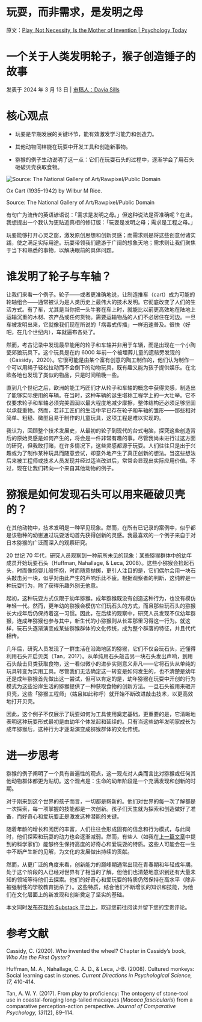 # 玩耍，而非需求，是发明之母

原文：[Play, Not Necessity, Is the Mother of Invention | Psychology Today](https://www.psychologytoday.com/us/blog/freedom-to-learn/202403/play-not-necessity-is-the-mother-of-invention)

# 一个关于人类发明轮子，猴子创造锤子的故事

发表于 2024 年 3 月 13 日 | [审稿人：Davia Sills](https://www.psychologytoday.com/us/docs/editorial-process)

# 核心观点

- 玩耍是早期发展的关键环节，能有效激发学习能力和创造力。

- 其他动物同样能在玩耍中开发工具和创造新事物。

- 猕猴的例子生动说明了这一点：它们在玩耍石头的过程中，逐渐学会了用石头砸破贝壳获取食物。

![Source: The National Gallery of Art/Rawpixel/Public Domain](https://cdn2.psychologytoday.com/assets/styles/article_inline_half_caption/public/field_blog_entry_images/2024-03/Rawpixel:%20free%20to%20use.png.jpg?itok=T8KbKsMJ)

Ox Cart (1935–1942) by Wilbur M Rice.

Source: The National Gallery of Art/Rawpixel/Public Domain

有句广为流传的英语谚语说：「需求是发明之母。」但这种说法是否准确呢？在此，我想提出一个我认为更贴近真相的修订版：「玩耍是发明之母；需求是工程之母。」

玩耍能够打开心灵之窗，激发原创思想和创新灵感；而需求则是将这些创意付诸实践，使之满足实际用途。玩耍带领我们遨游于广阔的想象天地；需求则让我们聚焦于当下和熟悉的事物，以解决眼前的具体问题。

# 谁发明了轮子与车轴？

让我们来看一个例子。轮子——或者更准确地说，让制造推车（cart）成为可能的轮轴组合——通常被认为是人类历史上最伟大的技术发明。它彻底改变了人们的生活方式。有了车，尤其是当你把一头牛套在车上时，就能比以前更高效地在陆地上运输沉重的木材、农产品或任何货物。需要运输物品的人们不必居住在河边。一旦车被发明出来，它就像我们现在所说的「病毒式传播」一样迅速普及。很快（好吧，在几个世纪内），车就遍布各处了。

然而，考古记录中发现最早能用的轮子和车轴并非用于车辆，而是出现在一个小陶瓷郊狼玩具下。这个玩具是在约 6000 年前一个被埋葬儿童的遗骸旁发现的（Cassidy，2020）。它很可能是由某个富有创意的陶工制作的，他们认为制作一个可以用绳子轻松拉动而不会倒下的动物玩具，既有趣又能为孩子提供娱乐。在北欧各地也发现了类似的物品，只是时间稍晚一些。

直到几个世纪之后，欧洲的能工巧匠们才从轮子和车轴的概念中获得灵感，制造出了能够实际使用的车辆。在当时，这种车辆的诞生堪称工程学上的一大壮举。它不仅要求轮子和车轴必须完美圆润以最大程度地减少摩擦，整体结构还必须足够坚固以承载重物。然而，若非工匠们的生活中早已存在轮子和车轴的雏形——那些相对简单、粗糙、微型且易于制作的儿童玩具，这项工程是难以实现的。

我认为，回顾整个技术发展史，从最初的轮子到现代的台式电脑，探究这些创造背后的原始灵感是如何产生的，将会是一件非常有趣的事。尽管我尚未进行过这方面的研究，但我敢打赌，在许多情况下，这些灵感都源于玩耍。人们往往只是出于兴趣或为了制作某种玩具而随意尝试，却意外地产生了真正创新的想法。当这些想法后来被工程师或技术人员发现并经过适当改进后，常常会显现出实际应用价值。不过，现在让我们转向一个来自其他动物的例子。

# 猕猴是如何发现石头可以用来砸破贝壳的？

在其他动物中，技术发明是一种罕见现象。然而，在所有已记录的案例中，似乎都是该物种的幼崽通过玩耍活动首先获得创新的灵感。我最喜欢的一个例子来自于对日本猕猴的广泛而深入的观察研究。

20 世纪 70 年代，研究人员观察到一种前所未见的现象：某些猕猴群体中的幼年成员开始玩耍石头（Huffman, Nahallage, & Leca, 2008）。这些小猕猴会捡起石头，时而像抱婴儿般怀抱，时而随意抛掷，更引人注目的是，它们偶尔会用一块石头敲击另一块，似乎对由此产生的声响乐此不疲。根据观察者的判断，这纯粹是一种玩耍行为，除了获得乐趣外别无他意。

起初，这种玩耍方式仅限于幼年猕猴。成年猕猴既没有创造这种行为，也没有模仿年轻一代。然而，更年幼的猕猴会模仿它们玩石头的方式，而且那些玩石头的猕猴长大成年后仍保持着这一习惯。因此，在后续的观察中，研究人员发现不仅幼年猕猴，连成年猕猴也参与其中，新生代的小猕猴则从长辈那里习得这一行为。就这样，玩石头逐渐演变成某些猕猴群体的文化传统，成为整个群落的特征，并且代代相传。

几年后，研究人员发现了一群生活在沿海地区的猕猴，它们不仅会玩石头，还懂得利用石头开启贝类（Tan，2017）。从单纯用石头敲击另一块石头发出声响，到用石头敲击贝类获取食物，这一看似微小的进步实则意义非凡——它将石头从单纯的玩具转变为实用工具。尽管我们无法确定这一转变是如何发生的，也不清楚是幼年还是成年猕猴首先做出这一尝试，但可以肯定的是，幼年猕猴在玩耍中开创的行为模式为这些沿岸生活的猕猴提供了一种获取食物的创新方法。一旦石头被用来砸开贝壳，这些「猕猴工程师」（姑且如此称呼）就开始不断改进敲击技术，以更高效地打开贝壳。

因此，这个例子不仅展示了玩耍如何为工具使用奠定基础，更重要的是，它清晰地表明这种玩耍形式最初是由幼年个体发起和延续的。只有当这些幼年发明家成长为成年猕猴后，这种行为才逐渐演变成猕猴群体的文化传统。

# 进一步思考

猕猴的例子阐明了一个具有普遍性的观点，这一观点对人类而言比对猕猴或任何其他动物群体都更为贴切。这个观点是：生命的幼年阶段是一个充满发现和创新的时期。

对于刚来到这个世界的孩子而言，一切都是崭新的。他们对世界的每一次了解都是一次探索，每一项掌握的技能都是一次创新。孩子们天生就为探索和创造做好了准备，而好奇心和爱玩耍正是激发这种潜能的关键。

随着年龄的增长和阅历的丰富，人们往往会形成固有的信念和行为模式，与此同时，他们探索和玩耍的动力也会逐渐减弱。然而，有些人（如我在[上一篇文章](https://www.psychologytoday.com/us/blog/freedom-to-learn/202401/scientific-revolutions-and-the-spirit-of-amateurism)中提到的科学家们）能够终生保持高度的好奇心和爱玩耍的特质。这些人可能会在一生中不断产生新的见解，为文化的发展做出持续的贡献。

然而，从更广泛的角度来看，创新能力的巅峰期通常出现在青春期和年轻成年期。处于这个阶段的人已经对世界有了相当的了解，但他们也清楚地意识到还有大量未知的领域等待他们去探索。他们的好奇心和爱玩耍的特质仍然保持在高水平（除非被强制性的学校教育扼杀了）。这些特质，结合他们不断增长的知识和技能，为他们在文化层面上的新发现和创新奠定了坚实的基础。

本文同时[发布在我的 Substack 平台上](https://petergray.substack.com/p/32-play-is-the-mother-of-invention)，欢迎您前往阅读并留下您的宝贵评论。

# 参考文献

Cassidy, C. (2020). Who invented the wheel? Chapter in Cassidy’s book, *Who Ate the First Oyster?*

Huffman, M. A., Nahallage, C. A. D., & Leca, J-B. (2008). Cultured monkeys: Social learning cast in stones. *Current Directions in Psychological Science, 17,* 410-414.

Tan, A. W. Y. (2017). From play to proficiency: The ontogeny of stone-tool use in coastal-foraging long-tailed macaques (*Macaca fascicularis*) from a comparative perception-action perspective. *Journal of Comparative Psychology,* *131*(2), 89–114.